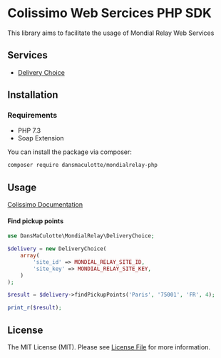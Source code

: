 # Colissimo Web Sercices PHP SDK

This library aims to facilitate the usage of Mondial Relay Web Services

## Services

- [Delivery Choice](https://www.mondialrelay.fr/media/108937/Solution-Web-Service-V5.6.pdf)

## Installation

### Requirements

- PHP 7.3
- Soap Extension

You can install the package via composer:

``` bash
composer require dansmaculotte/mondialrelay-php
```

## Usage

[Colissimo Documentation](https://www.mondialrelay.fr/media/108937/Solution-Web-Service-V5.6.pdf)

#### Find pickup points

```php
use DansMaCulotte\MondialRelay\DeliveryChoice;

$delivery = new DeliveryChoice(
    array(
        'site_id' => MONDIAL_RELAY_SITE_ID,
        'site_key' => MONDIAL_RELAY_SITE_KEY,
    )
);

$result = $delivery->findPickupPoints('Paris', '75001', 'FR', 4);

print_r($result);
```

## License

The MIT License (MIT). Please see [License File](LICENSE.md) for more information.
